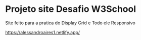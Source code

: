# Projeto site Desafio W3School
 Site feito para a pratica do Display Grid e Todo ele Responsivo
 
 https://alessandroaires1.netlify.app/
